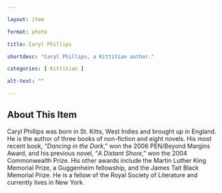 ```yaml
--- 

layout: item

format: photo 

title: Caryl Phillips

shortdesc: "Caryl Phillips, a Kittitian author."

categories: [ Kittitian ] 

alt-text: ""

--- 
```


## About This Item 

Caryl Phillips was born in St. Kitts, West Indies and brought up in England. He is the author of three books of non-fiction and eight novels. His most recent book, “_Dancing in the Dark_,” won the 2006 PEN/Beyond Margins Award, and his previous novel, “_A Distant Shore_,” won the 2004 Commonwealth Prize. His other awards include the Martin Luther King Memorial Prize, a Guggenheim fellowship, and the James Tait Black Memorial Prize. He is a fellow of the Royal Society of Literature and currently lives in New York. 
